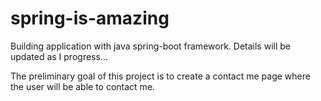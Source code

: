 # spring-is-amazing
Building application with java spring-boot framework.
Details will be updated as I progress...

The preliminary goal of this project is to create a contact me page where the user will be able to contact me.
